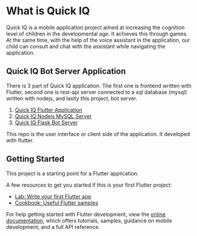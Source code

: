 # What is Quick IQ

Quick IQ is a mobile application project aimed at increasing the cognition level of children in the developmental age. It achieves this through games. At the same time, with the help of the voice assistant in the application, our child can consult and chat with the assistant while navigating the application.

## Quick IQ Bot Server Application

There is 3 part of Quick IQ application. The first one is frontend written with Flutter, second one is rest-api server connected to a sql database (mysql) written with nodejs, and lastly this project, bot server. 

1. [Quick IQ Flutter Application](https://github.com/DogukanTopcu/quick_iq_flutter)
2. [Quick IQ Nodejs MySQL Server](https://github.com/DogukanTopcu/quick_iq_server)
3. [Quick IQ Flask Bot Server](https://github.com/DogukanTopcu/quick_iq_bot_server)

This repo is the user interface or client side of the application. It developed with flutter.

## Getting Started

This project is a starting point for a Flutter application.

A few resources to get you started if this is your first Flutter project:

- [Lab: Write your first Flutter app](https://docs.flutter.dev/get-started/codelab)
- [Cookbook: Useful Flutter samples](https://docs.flutter.dev/cookbook)

For help getting started with Flutter development, view the
[online documentation](https://docs.flutter.dev/), which offers tutorials,
samples, guidance on mobile development, and a full API reference.
